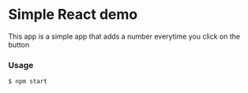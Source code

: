 # Simple React demo

This app is a simple app that adds a number everytime you click on the button

### Usage

```
$ npm start
```